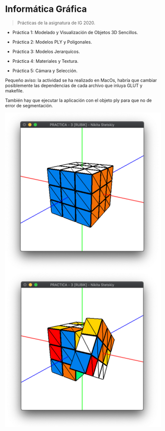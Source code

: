 # Informática Gráfica

> Prácticas de la asignatura de IG 2020.

- Práctica 1: Modelado y Visualización de Objetos 3D Sencillos.

- Práctica 2: Modelos PLY y Poligonales.

- Práctica 3: Modelos Jerarquícos.

- Práctica 4: Materiales y Textura.

- Práctica 5: Cámara y Selección.

Pequeño aviso: la actividad se ha realizado en MacOs, habría que cambiar posiblemente las dependencias de cada archivo que inluya GLUT y makefile.

También hay que ejecutar la aplicación con el objeto ply para que no de error de segmentación.

<p align="center">
  <img src="../../docs/imgs/IG.png">
</p>